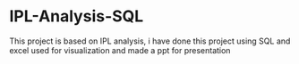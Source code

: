 # IPL-Analysis-SQL
This project is based on IPL analysis, i have done this project using SQL and excel used for visualization and made a ppt for presentation
